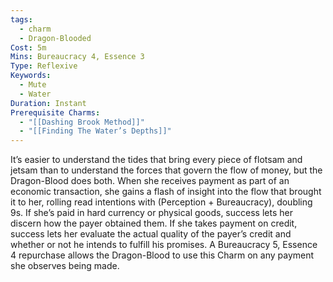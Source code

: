 ```yaml
---
tags:
  - charm
  - Dragon-Blooded
Cost: 5m
Mins: Bureaucracy 4, Essence 3
Type: Reflexive
Keywords:
  - Mute
  - Water
Duration: Instant
Prerequisite Charms:
  - "[[Dashing Brook Method]]"
  - "[[Finding The Water’s Depths]]"
---
```

It’s easier to understand the tides that bring every piece of flotsam and jetsam than to understand the forces that govern the flow of money, but the Dragon-Blood does both. When she receives payment as part of an economic transaction, she gains a flash of insight into the flow that brought it to her, rolling read intentions with (Perception + Bureaucracy), doubling 9s. If she’s paid in hard currency or physical goods, success lets her discern how the payer obtained them. If she takes payment on credit, success lets her evaluate the actual quality of the payer’s credit and whether or not he intends to fulfill his promises. A Bureaucracy 5, Essence 4 repurchase allows the Dragon-Blood to use this Charm on any payment she observes being made.